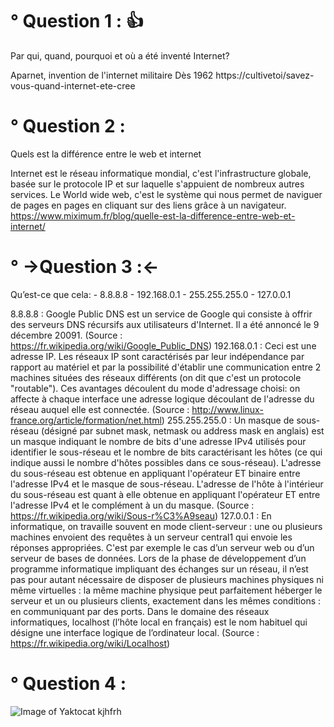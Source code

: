 # ° Question 1 : :thumbsup:
Par qui, quand, pourquoi et où a été inventé Internet?

Aparnet, invention de l'internet militaire 
Dès 1962
https://cultivetoi/savez-vous-quand-internet-ete-cree

# ° Question 2 :
Quels est la différence entre le web et internet 

Internet est le réseau informatique mondial, c'est l'infrastructure globale, basée sur le protocole IP et sur laquelle s'appuient de nombreux autres services.
Le World wide web, c'est le système qui nous permet de naviguer de pages en pages en cliquant sur des liens grâce à un navigateur.
https://www.miximum.fr/blog/quelle-est-la-difference-entre-web-et-internet/

 # ° ->Question 3 :<-
Qu’est-ce que cela: - 8.8.8.8 - 192.168.0.1 - 255.255.255.0 - 127.0.0.1

8.8.8.8 : Google Public DNS est un service de Google qui consiste à offrir des serveurs DNS récursifs aux utilisateurs d'Internet. Il a été annoncé le 9 décembre 20091. (Source : https://fr.wikipedia.org/wiki/Google_Public_DNS)
192.168.0.1 : Ceci est une adresse IP. Les réseaux IP sont caractérisés par leur indépendance par rapport au matériel et par la possibilité d'établir une communication entre 2 machines situées des réseaux différents (on dit que c'est un protocole "routable"). Ces avantages découlent du mode d'adressage choisi: on affecte à chaque interface une adresse logique découlant de l'adresse du réseau auquel elle est connectée. (Source : http://www.linux-france.org/article/formation/net.html)
255.255.255.0 : Un masque de sous-réseau (désigné par subnet mask, netmask ou address mask en anglais) est un masque indiquant le nombre de bits d'une adresse IPv4 utilisés pour identifier le sous-réseau et le nombre de bits caractérisant les hôtes (ce qui indique aussi le nombre d'hôtes possibles dans ce sous-réseau). L'adresse du sous-réseau est obtenue en appliquant l'opérateur ET binaire entre l'adresse IPv4 et le masque de sous-réseau. L'adresse de l'hôte à l'intérieur du sous-réseau est quant à elle obtenue en appliquant l'opérateur ET entre l'adresse IPv4 et le complément à un du masque. (Source : https://fr.wikipedia.org/wiki/Sous-r%C3%A9seau)
127.0.0.1 : En informatique, on travaille souvent en mode client-serveur : une ou plusieurs machines envoient des requêtes à un serveur central1 qui envoie les réponses appropriées. C'est par exemple le cas d’un serveur web ou d’un serveur de bases de données. Lors de la phase de développement d’un programme informatique impliquant des échanges sur un réseau, il n’est pas pour autant nécessaire de disposer de plusieurs machines physiques ni même virtuelles : la même machine physique peut parfaitement héberger le serveur et un ou plusieurs clients, exactement dans les mêmes conditions : en communiquant par des ports. Dans le domaine des réseaux informatiques, localhost (l’hôte local en français) est le nom habituel qui désigne une interface logique de l’ordinateur local. (Source : https://fr.wikipedia.org/wiki/Localhost)

# ° Question 4 :
![Image of Yaktocat](http://www.copyrightfrance.com/images/copyright_5.jpg)
kjhfrh
